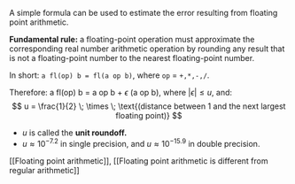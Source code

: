 A simple formula can be used to estimate the error resulting from floating point arithmetic.

**Fundamental rule:** a floating-point operation must approximate the corresponding real number arithmetic operation by rounding any result that is not a floating-point number to the nearest floating-point number.

In short: `a fl(op) b = fl(a op b)`, where `op` = `+,*,-,/`.

Therefore: a fl(op) b = a op b + $\epsilon$ (a op b), where $|\epsilon| \le u$, and:
$$
u = \frac{1}{2} \; \times \; \text{(distance between 1 and the next largest floating point)}
$$

- $u$ is called the **unit roundoff.**
- $u \approx 10^{-7.2}$ in single precision, and $u \approx 10^{-15.9}$ in double precision.

[[Floating point arithmetic]], [[Floating point arithmetic is different from regular arithmetic]]